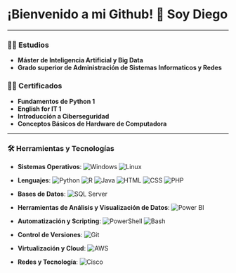 # ¡Bienvenido a mi Github! 👋 Soy Diego

---

### 👨‍💻 Estudios

- **Máster de Inteligencia Artificial y Big Data**
- **Grado superior de Administración de Sistemas Informaticos y Redes**


### 👨‍💻 Certificados
- **Fundamentos de Python 1**
- **English for IT 1**
- **Introducción a Ciberseguridad**
- **Conceptos Básicos de Hardware de Computadora**

---

### 🛠️ Herramientas y Tecnologías
- **Sistemas Operativos**: 
  ![Windows](https://img.shields.io/badge/Windows-0078D6?style=flat&logo=windows&logoColor=white)
  ![Linux](https://img.shields.io/badge/Linux-FCC624?style=flat&logo=linux&logoColor=black)
  
- **Lenguajes**: 
  ![Python](https://img.shields.io/badge/Python-3776AB?style=flat&logo=python&logoColor=white)
  ![R](https://img.shields.io/badge/R-276DC3?style=flat&logo=r&logoColor=white)
  ![Java](https://img.shields.io/badge/Java-007396?style=flat&logo=java&logoColor=white)
  ![HTML](https://img.shields.io/badge/HTML5-E34F26?style=flat&logo=html5&logoColor=white)
  ![CSS](https://img.shields.io/badge/CSS3-1572B6?style=flat&logo=css3&logoColor=white)
  ![PHP](https://img.shields.io/badge/PHP-777BB4?style=flat&logo=php&logoColor=white)

- **Bases de Datos**:
  ![SQL Server](https://img.shields.io/badge/SQL%20Server-4479A1?style=flat&logo=sql&logoColor=white) 

- **Herramientas de Análisis y Visualización de Datos**: 
  ![Power BI](https://img.shields.io/badge/Power%20BI-F2C811?style=flat&logo=powerbi&logoColor=black)

- **Automatización y Scripting**: 
  ![PowerShell](https://img.shields.io/badge/PowerShell-5391FE?style=flat&logo=powershell&logoColor=white)
  ![Bash](https://img.shields.io/badge/Bash-4EAA25?style=flat&logo=gnu-bash&logoColor=white)
  
- **Control de Versiones**:
  ![Git](https://img.shields.io/badge/Git-F05032?style=flat&logo=git&logoColor=white)

- **Virtualización y Cloud**: 
  ![AWS](https://img.shields.io/badge/AWS-232F3E?style=flat&logo=amazon-aws&logoColor=white)

- **Redes y Tecnología**: 
  ![Cisco](https://img.shields.io/badge/Cisco-1BA0D7?style=flat&logo=cisco&logoColor=white)  
